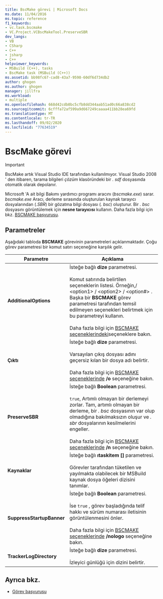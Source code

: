```yaml
---
title: BscMake görevi | Microsoft Docs
ms.date: 11/04/2016
ms.topic: reference
f1_keywords:
- vc.task.bscmake
- VC.Project.VCBscMakeTool.PreserveSBR
dev_langs:
- VB
- CSharp
- C++
- jsharp
- C++
helpviewer_keywords:
- MSBuild (C++), tasks
- BscMake task (MSBuild (C++))
ms.assetid: bb98fc67-cad8-43a7-9598-60df6d734db2
author: ghogen
ms.author: ghogen
manager: jillfra
ms.workload:
- multiple
ms.openlocfilehash: 668d42cdb0bc5cfb8dd344aab51ad0c66a838cd2
ms.sourcegitcommit: 6cfffa72af599a9d667249caaaa411bb28ea69fd
ms.translationtype: MT
ms.contentlocale: tr-TR
ms.lasthandoff: 09/02/2020
ms.locfileid: "77634519"
---
```

# <a name="bscmake-task"></a>BscMake görevi

> [!IMPORTANT]
> BscMake artık Visual Studio IDE tarafından kullanılmıyor. Visual Studio 2008 ' den itibaren, tarama bilgileri *çözüm* klasöründeki bir *. sdf* dosyasında otomatik olarak depolanır.

 Microsoft 'A ait bilgi Bakımı yardımcı programı aracını (*bscmake.exe*) sarar.  *bscmake.exe* Aracı, derleme sırasında oluşturulan kaynak tarayıcı dosyalarından (.*SBR*) bir gözatma bilgi dosyası (*. bsc*) oluşturur. Bir *. bsc* dosyasını görüntülemek için **nesne tarayıcısı** kullanın. Daha fazla bilgi için bkz. [BSCMAKE başvurusu](/cpp/build/reference/bscmake-reference).

## <a name="parameters"></a>Parametreler

 Aşağıdaki tabloda **BSCMAKE** görevinin parametreleri açıklanmaktadır. Çoğu görev parametresi bir komut satırı seçeneğine karşılık gelir.

|Parametre|Açıklama|
|---------------|-----------------|
|**AdditionalOptions**|İsteğe bağlı **dize** parametresi.<br /><br /> Komut satırında belirtilen seçeneklerin listesi. Örneğin,/ \<option1>  / \<option2>  / \<option#> . Başka bir **BSCMAKE** görev parametresi tarafından temsil edilmeyen seçenekleri belirtmek için bu parametreyi kullanın.<br /><br /> Daha fazla bilgi için [BSCMAKE seçeneklerindeki](/cpp/build/reference/bscmake-options)seçeneklere bakın.|
|**Çıktı**|İsteğe bağlı **dize** parametresi.<br /><br /> Varsayılan çıkış dosyası adını geçersiz kılan bir dosya adı belirtir.<br /><br /> Daha fazla bilgi için [BSCMAKE seçeneklerinde](/cpp/build/reference/bscmake-options) **/o** seçeneğine bakın.|
|**PreserveSBR**|İsteğe bağlı **Boolean** parametresi.<br /><br /> `true`, Artımlı olmayan bir derlemeyi zorlar. Tam, artımlı olmayan bir derleme, bir *. bsc* dosyasının var olup olmadığına bakılmaksızın oluşur ve *. sbr* dosyalarının kesilmelerini engeller.<br /><br /> Daha fazla bilgi için [BSCMAKE seçeneklerinde](/cpp/build/reference/bscmake-options) **/n** seçeneğine bakın.|
|**Kaynaklar**|İsteğe bağlı **ıtaskitem []** parametresi.<br /><br /> Görevler tarafından tüketilen ve yayılmakta olabilecek bir MSBuild kaynak dosya öğeleri dizisini tanımlar.|
|**SuppressStartupBanner**|İsteğe bağlı **Boolean** parametresi.<br /><br /> İse `true` , görev başladığında telif hakkı ve sürüm numarası iletisinin görüntülenmesini önler.<br /><br /> Daha fazla bilgi için [BSCMAKE seçeneklerinde](/cpp/build/reference/bscmake-options) **/nologo** seçeneğine bakın.|
|**TrackerLogDirectory**|İsteğe bağlı **dize** parametresi.<br /><br /> İzleyici günlüğü için dizini belirtir.|

## <a name="see-also"></a>Ayrıca bkz.

- [Görev başvurusu](../msbuild/msbuild-task-reference.md)
